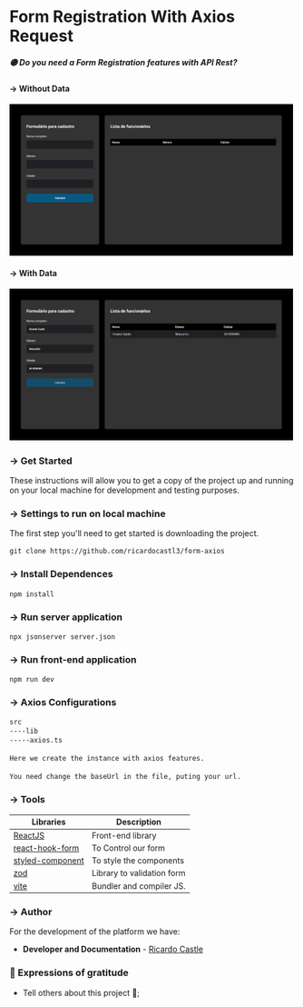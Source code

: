 # Form Registration With Axios Request

##### 🟣 Do you need a Form Registration features with API Rest?

#### → Without Data

<img src="https://github.com/ricardocastl3/form-axios/blob/main/src/assets/full01.png" width="500">

#### → With Data

<img src="https://github.com/ricardocastl3/form-axios/blob/main/src/assets/full02.png" width="500">

### → Get Started

These instructions will allow you to get a copy of the project up and running on your local machine for development and testing purposes.

### → Settings to run on local machine

The first step you'll need to get started is downloading the project.

```
git clone https://github.com/ricardocastl3/form-axios
```

### → Install Dependences

```
npm install
```

### → Run server application

```
npx jsonserver server.json
```

### → Run front-end application

```
npm run dev
```

### → Axios Configurations

```
src
----lib
-----axios.ts

Here we create the instance with axios features.

You need change the baseUrl in the file, puting your url.

```

### → Tools

| Libraries                     | Description                |
| ----------------------------- | -------------------------- |
| [ReactJS](https://react.dev/) | Front-end library          |
| [react-hook-form]()           | To Control our form        |
| [styled-component]()          | To style the components    |
| [zod]()                       | Library to validation form |
| [vite]()                      | Bundler and compiler JS.   |

### → Author

For the development of the platform we have:

- **Developer and Documentation** - [Ricardo Castle](https://www.linkedin.com/in/ricardocastles/)

### 🎁 Expressions of gratitude

- Tell others about this project 📢;
